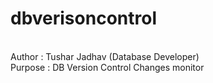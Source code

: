 # dbverisoncontrol
<br>
Author : Tushar Jadhav (Database Developer)
<br>
Purpose : DB Version Control Changes monitor
